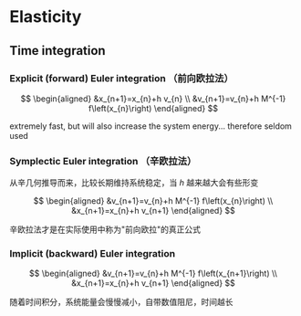# Elasticity

## Time integration

### Explicit (forward) Euler integration （前向欧拉法）

$$ \begin{aligned}
&x_{n+1}=x_{n}+h v_{n} \\
&v_{n+1}=v_{n}+h M^{-1} f\left(x_{n}\right)
\end{aligned} $$

extremely fast, but will also increase the system energy...
therefore seldom used

### Symplectic Euler integration （辛欧拉法）

从辛几何推导而来，比较长期维持系统稳定，当 $h$ 越来越大会有些形变

$$ \begin{aligned}
&v_{n+1}=v_{n}+h M^{-1} f\left(x_{n}\right) \\
&x_{n+1}=x_{n}+h v_{n+1}
\end{aligned} $$

辛欧拉法才是在实际使用中称为"前向欧拉"的真正公式

### Implicit (backward) Euler integration

$$ \begin{aligned}
&v_{n+1}=v_{n}+h M^{-1} f\left(x_{n+1}\right) \\
&x_{n+1}=x_{n}+h v_{n+1}
\end{aligned} $$

随着时间积分，系统能量会慢慢减小，自带数值阻尼，时间越长
